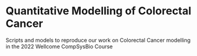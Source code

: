 # Quantitative Modelling of Colorectal Cancer

Scripts and models to reproduce our work on Colorectal Cancer modelling in the 2022 Wellcome CompSysBio Course
